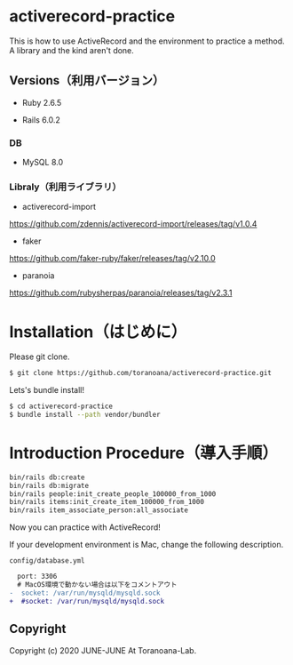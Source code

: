 # activerecord-practice

This is how to use ActiveRecord and the environment to practice a method. A library and the kind aren't done.

## Versions（利用バージョン）

* Ruby 2.6.5

* Rails 6.0.2

### DB

* MySQL 8.0

### Libraly（利用ライブラリ）

* activerecord-import

https://github.com/zdennis/activerecord-import/releases/tag/v1.0.4

* faker

https://github.com/faker-ruby/faker/releases/tag/v2.10.0

* paranoia

https://github.com/rubysherpas/paranoia/releases/tag/v2.3.1



# Installation（はじめに）

Please git clone.

```sh
$ git clone https://github.com/toranoana/activerecord-practice.git
```

Lets's bundle install!

```sh
$ cd activerecord-practice
$ bundle install --path vendor/bundler
```

# Introduction Procedure（導入手順）

```sh
bin/rails db:create
bin/rails db:migrate
bin/rails people:init_create_people_100000_from_1000
bin/rails items:init_create_item_100000_from_1000
bin/rails item_associate_person:all_associate
```

Now you can practice with ActiveRecord!

If your development environment is Mac, change the following description.

`config/database.yml`

```diff
  port: 3306
  # MacOS環境で動かない場合は以下をコメントアウト
-  socket: /var/run/mysqld/mysqld.sock
+  #socket: /var/run/mysqld/mysqld.sock

```

## Copyright

Copyright (c) 2020 JUNE-JUNE At Toranoana-Lab.
